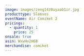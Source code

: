 ```yaml
---
image: images/zeng14z8uyaab1ir.jpg
producttype: Sleeves
eventName: Air Comiket 2
pricings:
  - quantity: 1
    price: 25
onsale: true
asin: WxwHv2H6B
merchandise: comiket
---
```


